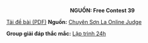**<center>NGUỒN: Free Contest 39</center>**

[Tải đề bài (PDF)](/statements/2224/BARONS.pdf)
**Nguồn:** [Chuyên Sơn La Online Judge](http://csloj.ddns.net/)

**Group giải đáp thắc mắc:** [Lập trình 24h](https://www.facebook.com/groups/1386904321519984)